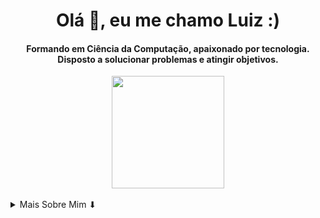<h1 align="center">Olá 👋, eu me chamo Luiz :)</h1>

<h4 align="center">Formando em Ciência da Computação, apaixonado por tecnologia. Disposto a solucionar problemas e atingir objetivos.</h4>

<div align="center">
  <img height="180em" src="https://github-readme-stats.vercel.app/api?username=lgpgomes&show_icons=true&theme=github_dark&include_all_commits=true&count_private=true"/>
</div>

<br/>

<details>
  <summary>Mais Sobre Mim ⬇</summary>
  </br>
  <p>
      Sou um pouco introvertido e quieto, mas tenho um bom-humor. Estou disposto a aprender cada vez mais e a resolver problemas.
  </p>
    <ul>
        <li>🎓 Formando em Ciência da Computação - UESC</li>
        <li>📚 Estou ativo na <a href="https://web.digitalinnovation.one/users/gutto-pg">DIO</a> (plataforma de estudos)</li>
        <li>❤ Amante da Stack JS</li>
        <li>💼 Veja meu Currículo no <a href="https://www.linkedin.com/in/lgpgomes/">Linkedin</a></li>
    </ul>
</details>
